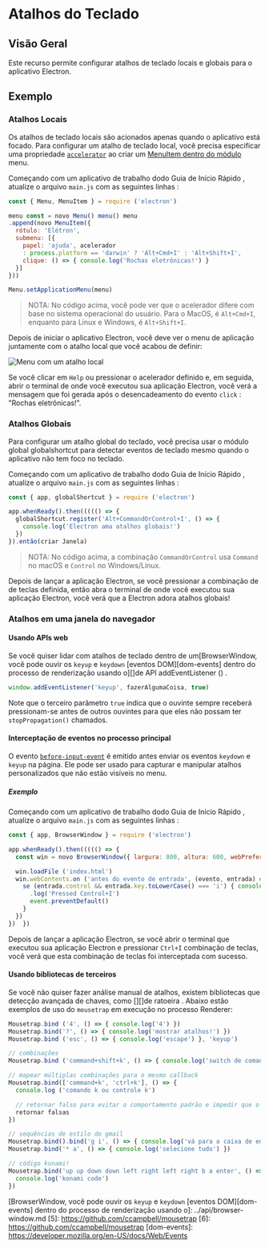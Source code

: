 # Atalhos do Teclado

## Visão Geral

Este recurso permite configurar atalhos de teclado locais e globais para o aplicativo Electron.

## Exemplo

### Atalhos Locais

Os atalhos de teclado locais são acionados apenas quando o aplicativo está focado. Para configurar um atalho de teclado local, você precisa especificar uma propriedade [`accelerator`][] ao criar um</a> [MenuItem dentro do módulo][] menu.</p> 

Começando com um aplicativo de trabalho do</a>do Guia de Início Rápido , atualize o arquivo `main.js` com as seguintes linhas :</p> 



```javascript fiddle='docs/fiddles/features/keyboard-shortcuts/local'
const { Menu, MenuItem } = require ('electron')

menu const = novo Menu() menu() menu
.append(novo MenuItem({
  rótulo: 'Elétron',
  submenu: [{
    papel: 'ajuda', acelerador
    : process.platform == 'darwin' ? 'Alt+Cmd+I' : 'Alt+Shift+I',
    clique: () => { console.log('Rochas eletrônicas!') }
  }]
}))

Menu.setApplicationMenu(menu)
```




> NOTA: No código acima, você pode ver que o acelerador difere com base no sistema operacional do usuário. Para o MacOS, é `Alt+Cmd+I`, enquanto para Linux e Windows, é `Alt+Shift+I`.

Depois de iniciar o aplicativo Electron, você deve ver o menu de aplicação juntamente com o atalho local que você acabou de definir:

![Menu com um atalho local](../images/local-shortcut.png)

Se você clicar em `Help` ou pressionar o acelerador definido e, em seguida, abrir o terminal de onde você executou sua aplicação Electron, você verá a mensagem que foi gerada após o desencadeamento do evento `click` : "Rochas eletrônicas!".



### Atalhos Globais

Para configurar um atalho global do teclado, você precisa usar o módulo</a> global globalshortcut para detectar eventos de teclado mesmo quando o aplicativo não tem foco no teclado.</p> 

Começando com um aplicativo de trabalho do</a>do Guia de Início Rápido , atualize o arquivo `main.js` com as seguintes linhas :</p> 



```javascript fiddle='docs/fiddles/features/keyboard-shortcuts/global'
const { app, globalShortcut } = require ('electron')

app.whenReady().then((((() => {
  globalShortcut.register('Alt+CommandOrControl+I', () => {
    console.log('Electron ama atalhos globais!')
  })
}).então(criar Janela)
```




> NOTA: No código acima, a combinação `CommandOrControl` usa `Command` no macOS e `Control` no Windows/Linux.

Depois de lançar a aplicação Electron, se você pressionar a combinação de de teclas definida, então abra o terminal de onde você executou sua aplicação Electron, você verá que a Electron adora atalhos globais!



### Atalhos em uma janela do navegador



#### Usando APIs web

Se você quiser lidar com atalhos de teclado dentro de um</a>[BrowserWindow, você pode ouvir os `keyup` e `keydown` [eventos DOM][dom-events] dentro do processo de renderização usando o][]de API addEventListener () .</p> 



```js
window.addEventListener('keyup', fazerAlgumaCoisa, true)
```


Note que o terceiro parâmetro `true` indica que o ouvinte sempre receberá pressionam-se antes de outros ouvintes para que eles não possam ter `stopPropagation()` chamados.



#### Interceptação de eventos no processo principal

O evento [`before-input-event`](../api/web-contents.md#event-before-input-event) é emitido antes enviar os eventos `keydown` e `keyup` na página. Ele pode ser usado para capturar e manipular atalhos personalizados que não estão visíveis no menu.



##### Exemplo

Começando com um aplicativo de trabalho do</a>do Guia de Início Rápido , atualize o arquivo `main.js` com as seguintes linhas :</p> 



```javascript fiddle='docs/fiddles/features/keyboard-shortcuts/interception-from-main'
const { app, BrowserWindow } = require ('electron')

app.whenReady().then((((() => {
  const win = novo BrowserWindow({ largura: 800, altura: 600, webPreferências: { nodeIntegration: true } })

  win.loadFile ('index.html')
  win.webContents.on ('antes do evento de entrada', (evento, entrada) => {
    se (entrada.control && entrada.key.toLowerCase() === 'i') { console
      .log('Pressed Control+I')
      event.preventDefault()
    }
  })
})  })
```


Depois de lançar a aplicação Electron, se você abrir o terminal que executou sua aplicação Electron e pressionar `Ctrl+I` combinação de teclas, você verá que esta combinação de teclas foi interceptada com sucesso.



#### Usando bibliotecas de terceiros

Se você não quiser fazer análise manual de atalhos, existem bibliotecas que detecção avançada de chaves, como [][]de ratoeira . Abaixo estão exemplos de uso do `mousetrap` em execução no processo Renderer:



```js
Mousetrap.bind ('4', () => { console.log('4') })
Mousetrap.bind('?', () => { console.log('mostrar atalhos!') })
Mousetrap.bind ('esc', () => { console.log('escape') }, 'keyup')

// combinações
Mousetrap.bind ('command+shift+k', () => { console.log('switch de comando k') })

// mapear múltiplas combinações para o mesmo callback
Mousetrap.bind(['command+k', 'ctrl+k'], () => {
  console.log ('comando k ou controle k')

  // retornar falso para evitar o comportamento padrão e impedir que o evento borbulhar
  retornar falsas
})

// sequências de estilo do gmail
Mousetrap.bind().bind('g i', () => { console.log('vá para a caixa de entrada') })
Mousetrap.bind('* a', () => { console.log('selecione tudo') })

// código konami!
Mousetrap.bind('up up down down left right left right b a enter', () => {
  console.log('konami code')
})
```

[MenuItem dentro do módulo]: ../api/menu-item.md
[`accelerator`]: ../api/accelerator.md
[BrowserWindow, você pode ouvir os `keyup` e `keydown` [eventos DOM][dom-events] dentro do processo de renderização usando o]: ../api/browser-window.md
[5]: https://github.com/ccampbell/mousetrap
[6]: https://github.com/ccampbell/mousetrap
[dom-events]: https://developer.mozilla.org/en-US/docs/Web/Events
